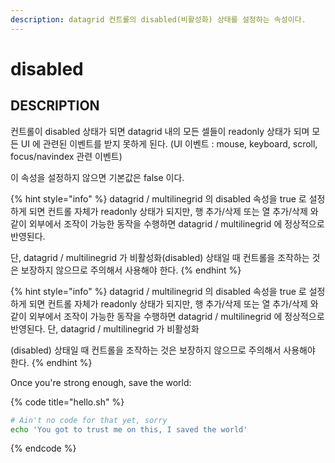 ```yaml
---
description: datagrid 컨트롤의 disabled(비활성화) 상태를 설정하는 속성이다.
---
```


# disabled

## DESCRIPTION

컨트롤이 disabled 상태가 되면 datagrid 내의 모든 셀들이 readonly 상태가 되며 모든 UI 에 관련된 이벤트를 받지 못하게 된다. \(UI 이벤트 : mouse, keyboard, scroll, focus/navindex 관련 이벤트\)

이 속성을 설정하지 않으면 기본값은 false 이다.

{% hint style="info" %}
 datagrid / multilinegrid 의 disabled 속성을 true 로 설정하게 되면 컨트롤 자체가 readonly 상태가 되지만, 행 추가/삭제 또는 열 추가/삭제 와 같이 외부에서 조작이 가능한 동작을 수행하면 datagrid / multilinegrid 에 정상적으로 반영된다. 

단, datagrid / multilinegrid 가 비활성화\(disabled\) 상태일 때 컨트롤을 조작하는 것은 보장하지 않으므로 주의해서 사용해야 한다.
{% endhint %}

{% hint style="info" %}
datagrid / multilinegrid 의 disabled 속성을 true 로 설정하게 되면 컨트롤 자체가 readonly 상태가 되지만, 행 추가/삭제 또는 열 추가/삭제 와 같이 외부에서 조작이 가능한 동작을 수행하면 datagrid / multilinegrid 에 정상적으로 반영된다. 단, datagrid / multilinegrid 가 비활성화

\(disabled\) 상태일 때 컨트롤을 조작하는 것은 보장하지 않으므로 주의해서 사용해야 한다.
{% endhint %}

Once you're strong enough, save the world:

{% code title="hello.sh" %}
```bash
# Ain't no code for that yet, sorry
echo 'You got to trust me on this, I saved the world'
```
{% endcode %}




